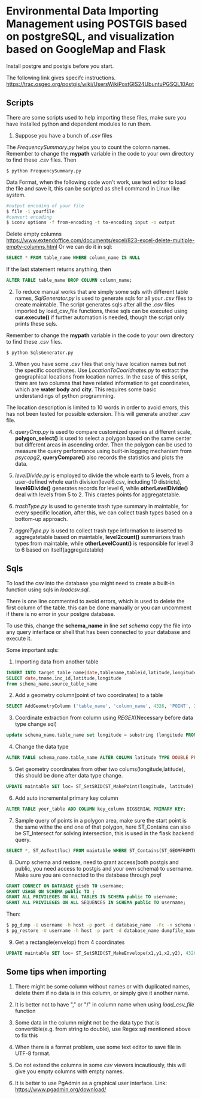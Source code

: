 Environmental Data Importing Management using POSTGIS based on postgreSQL, and visualization based on GoogleMap and Flask
==============================================================
Install postgre and postgis before you start.

The following link gives specifc instructions.
<https://trac.osgeo.org/postgis/wiki/UsersWikiPostGIS24UbuntuPGSQL10Apt>

Scripts
-------
There are some scripts used to help importing these files, make sure you have installed python and dependent modules to run them.

1. Suppose you have a bunch of *.csv* files

The *FrequencySummary.py* helps you to count the colomn names. Remember to change the **mypath** variable in the code to your own directory to find these *.csv* files. Then
```
$ python FrequencySummary.py
```
Data Format, when the following code won't work, use text editor to load the file and save it, this can be scripted as shell command in Linux like system.
```bash
#output encoding of your file
$ file -i yourfile
#convert encoding
$ iconv options -f from-encoding -t to-encoding input -o output
```
Delete empty columns
<https://www.extendoffice.com/documents/excel/823-excel-delete-multiple-empty-columns.html>
Or we can do it in sql:
```sql
SELECT * FROM table_name WHERE column_name IS NULL
```
If the last statement returns anything, then
```sql
ALTER TABLE table_name DROP COLUMN column_name;
```
2. To reduce manual works that are simply some sqls with different table names, *SqlGenerator.py* is used to generate sqls for all your *.csv* files to create maintable. The script generates sqls after all the *.csv* files imported by load_csv_file functions, these sqls can be executed using **cur.execute()** if further automation is needed, though the script only prints these sqls.

Remember to change the **mypath** variable in the code to your own directory to find these *.csv* files.
```
$ python SqlsGenerator.py
```

3. When you have some *.csv* files that only have location names but not the specific coordinates. Use *LocationToCooridnates.py* to extract the geographical locations from location names. In the case of this script, there are two columns that have related information to get coordinates, which are **water body** and **city**. This requires some basic understandings of python programming.

The location description is limited to 10 words in order to avoid errors, this has not been tested for possible extension. This will generate another *.csv* file.

4. *queryCmp.py* is used to compare customized queries at different scale, **polygon_select()** is used to select a polygon based on the same center but different areas in ascending order. Then the polygon can be used to measure the query performance using built-in logging mechanism from *psycopg2*, **queryCompare()** also records the statistics and plots the data.

5. *levelDivide.py* is employed to divide the whole earth to 5 levels, from a user-defined whole earth division(level6.csv, including 10 districts), **level6Divide()** generates records for level 6, while **otherLevelDivide()** deal with levels from 5 to 2. This craetes points for aggregatetable.

6. *trashType.py* is used to generate trash type summary in maintable, for every specific location, after this, we can collect trash types based on a bottom-up approach.

7. *aggreType.py* is used to collect trash type information to inserted to aggregatetable based on maintable, **level2count()** summarizes trash types from maintable, while **otherLevelCount()** is responsible for level 3 to 6 based on itself(aggregatetable)

Sqls
----
To load the csv into the database you might need to create a built-in function using sqls in *loadcsv.sql*.

There is one line commented to avoid errors, which is used to delete the first column of the table. this can be done manually or you can uncomment if there is no error in your postgre database.

To use this, change the **schema_name** in line *set schema* copy the file into any query interface or shell that has been connected to your database and execute it.

Some important sqls:
1. Importing data from another table
```sql
INSERT INTO target_table_name(date,tablename,tableid,latitude,longitude)
SELECT date,tname,inc_id,latitude,longitude
from schema_name.source_table_name
```

2. Add a geometry column(point of two coordinates)  to a table
```sql
SELECT AddGeometryColumn ('table_name', 'column_name', 4326, 'POINT', 2)
```

3. Coordinate extraction from column using *REGEX*(Necessary before data type change sql)
```sql
update schema_name.table_name set longitude = substring (longitude FROM '\-?\d+\.?\d*');
```

4. Change the data type
```sql
ALTER TABLE schema_name.table_name ALTER COLUMN latitude TYPE DOUBLE PRECISION USING latitude::double precision;
```

5. Get geometry coordinates from other two colums(longitude,latitude), this should be done after data type change.
```sql
UPDATE maintable SET loc= ST_SetSRID(ST_MakePoint(longitude, latitude), 4326);
```

6. Add auto incremental primary key column
```sql
ALTER TABLE your_table ADD COLUMN key_column BIGSERIAL PRIMARY KEY;
```
7. Sample query of points in a polygon area, make sure the start point is the same withe the end one of that polygon, here ST_Contains can also be ST_Intersect for solving intersection, this is used in the flask backend query.
```sql
SELECT *, ST_AsText(loc) FROM maintable WHERE ST_Contains(ST_GEOMFROMTEXT('SRID=4326;POLYGON((30 45,45 45,45 50,30 50,30 45))'),maintable.loc);
```

8. Dump schema and restore, need to grant access(both postgis and public, you need access to postgis and your own schema) to username.
Make sure you are connected to the database through *psql*
```sql
GRANT CONNECT ON DATABASE gisdb TO username;
GRANT USAGE ON SCHEMA public TO ;
GRANT ALL PRIVILEGES ON ALL TABLES IN SCHEMA public TO username;
GRANT ALL PRIVILEGES ON ALL SEQUENCES IN SCHEMA public TO username;
```
Then:
```bash
$ pg_dump -U username -h host -p port -d database_name  -Fc -n schema > dumpfile_name.dump
$ pg_restore -U username -h host -p port -d database_name dumpfile_name.dump
```
9. Get a rectangle(envelop) from 4 coordinates
```sql
UPDATE maintable SET loc= ST_SetSRID(ST_MakeEnvelope(x1,y1,x2,y2), 4326);
```
Some tips when importing
------------------------
1. There might be some column without names or with duplicated names, delete them if no data is in this column, or simply give it another name.

2. It is better not to have "," or "/" in column name when using *load_csv_file* function

3. Some data in the column might not be the data type that is convertible(e.g. from string to double), use Regex sql mentioned above to fix this

4. When there is a format problem, use some text editor to save file in UTF-8 format.

5. Do not extend the columns in some *csv* viewers incautiously, this will give you empty columns with empty names.

6. It is better to use PgAdmin as a graphical user interface. Link: <https://www.pgadmin.org/download/>
